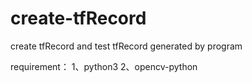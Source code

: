 # create-tfRecord
create tfRecord and test tfRecord generated by program

requirement：
    1、python3
    2、opencv-python

